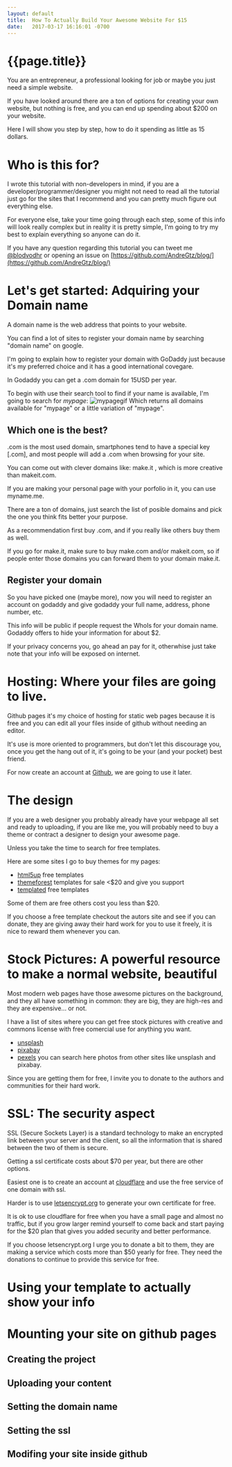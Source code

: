 ```yaml
---
layout: default
title:  How To Actually Build Your Awesome Website For $15
date:   2017-03-17 16:16:01 -0700
---
```


# {{page.title}}


You are an entrepreneur, a professional looking for job or maybe you just need a simple website.

If you have looked around there are a ton of options for creating your own website, but nothing is free, and you can end up spending about $200 on your website.

Here I will show you step by step, how to do it spending as little as 15 dollars.

# Who is this for?

I wrote this tutorial with non-developers in mind, if you are a developer/programmer/designer you might not need to read all the tutorial just go for the sites that I recommend and you can pretty much figure out everything else.

For everyone else, take your time going through each step, some of this info will look really complex but in reality it is pretty simple, I'm going to try my best to explain everything so anyone can do it.  

If you have any question regarding this tutorial you can tweet me [@blodvodhr](https://twitter.com/blodvodhr) or opening an issue on [https://github.com/AndreGtz/blog/](https://github.com/AndreGtz/blog/)

# Let's get started: Adquiring your Domain name  

A domain name is the web address that points to your website.

You can find a lot of sites to register your domain name by searching "domain name" on google. 

I'm going to explain how to register your domain with GoDaddy just because it's my preferred choice and it has a good international covegare. 

In Godaddy you can get a .com domain for 15USD per year.

To begin with use their search tool to find if your name is available, I'm going to search for *mypage*:
![mypagegif]()
Which returns all domains available for "mypage" or a little variation of "mypage".

## Which one is the best?  

.com is the most used domain, smartphones tend to have a special key [.com], and most people will add a .com when browsing for your site. 

You can come out with clever domains like: make.it , which is more creative than makeit.com.

If you are making your personal page with your porfolio in it, you can use myname.me.

There are a ton of domains, just search the list of posible domains and pick the one you think fits better your purpose.

As a recommendation first buy .com, and if you really like others buy them as well.

If you go for make.it, make sure to buy make.com and/or makeit.com, so if people enter those domains you can forward them to your domain make.it.

## Register your domain  

So you have picked one (maybe more), now you will need to register an account on godaddy and give godaddy your full name, address, phone number, etc. 

This info will be public if people request the WhoIs for your domain name. Godaddy offers to hide your information for about $2. 

If your privacy concerns you, go ahead an pay for it, otherwhise just take note that your info will be exposed on internet.

# Hosting: Where your files are going to live. 
Github pages it's my choice of hosting for static web pages because it is free and you can edit all your files inside of github without needing an editor. 

It's use is more oriented to programmers, but don't let this discourage you, once you get the hang out of it, it's going to be your (and your pocket) best friend.

For now create an account at [Github](https://github.com/), we are going to use it later.

# The design
If you are a web designer you probably already have your webpage all set and ready to uploading, if you are like me, you will probably need to buy a theme or contract a designer to design your awesome page.

Unless you take the time to search for free templates.

Here are some sites I go to buy themes for my pages:
- [html5up](https://html5up.net/) free templates
- [themeforest](https://themeforest.net/category/site-templates/) templates for sale <$20 and give you support
- [templated](https://templated.co/) free templates

Some of them are free others cost you less than $20.

If you choose a free template checkout the autors site and see if you can donate, they are giving away their hard work for you to use it freely, it is nice to reward them whenever you can.

# Stock Pictures: A powerful resource to make a normal website, beautiful  
Most modern web pages have those awesome pictures on the background, and they all have something in common: they are big, they are high-res and they are expensive... or not.

I have a list of sites where you can get free stock pictures with creative and commons license with free comercial use for anything you want.

- [unsplash](https://unsplash.com/)
- [pixabay](https://pixabay.com/)
- [pexels](https://www.pexels.com/) you can search here photos from other sites like unsplash and pixabay.

Since you are getting them for free, I invite you to donate to the authors and communities for their hard work.

# SSL: The security aspect  

SSL (Secure Sockets Layer) is a standard technology to make an encrypted link between your server and the client, so all the information that is shared between the two of them is secure.

Getting a ssl certificate costs about $70 per year, but there are other options.

Easiest one is to create an account at [cloudflare](https://www.cloudflare.com/plans/) and use the free service of one domain with ssl.

Harder is to use [letsencrypt.org](https://letsencrypt.org/) to generate your own certificate for free.

It is ok to use cloudflare for free when you have a small page and almost no traffic, but if you grow larger remind yourself to come back and start paying for the $20 plan that gives you added security and better performance.

If you choose letsencrypt.org I urge you to donate a bit to them, they are making a service which costs more than $50 yearly for free. They need the donations to continue to provide this service for free.  

# Using your template to actually show your info  

# Mounting your site on github pages  
## Creating the project  
## Uploading your content  
## Setting the domain name  
## Setting the ssl  
## Modifing your site inside github  
